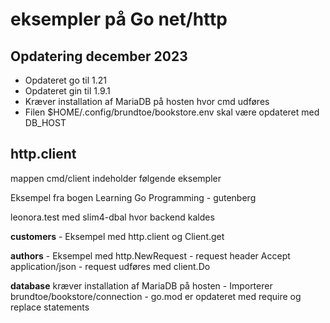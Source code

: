 # eksempler på Go net/http

## Opdatering december 2023

- Opdateret go til 1.21
- Opdateret gin til 1.9.1
- Kræver installation af MariaDB på hosten hvor cmd udføres
- Filen $HOME/.config/brundtoe/bookstore.env skal være opdateret med DB_HOST

## http.client

mappen cmd/client indeholder følgende eksempler

Eksempel fra bogen Learning Go Programming
    - gutenberg

leonora.test med slim4-dbal hvor backend kaldes

**customers**
    - Eksempel med http.client og Client.get

**authors**
    - Eksempel med http.NewRequest 
    - request header Accept application/json
    - request udføres med client.Do

**database** kræver installation af MariaDB på hosten
    - Importerer brundtoe/bookstore/connection
    - go.mod er opdateret med require og replace statements
